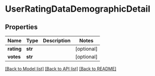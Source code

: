 # UserRatingDataDemographicDetail

## Properties
Name | Type | Description | Notes
------------ | ------------- | ------------- | -------------
**rating** | **str** |  | [optional] 
**votes** | **str** |  | [optional] 

[[Back to Model list]](../README.md#documentation-for-models) [[Back to API list]](../README.md#documentation-for-api-endpoints) [[Back to README]](../README.md)

